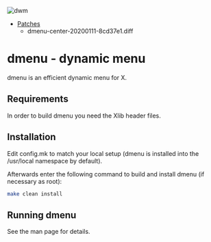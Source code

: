 ![dwm](https://raw.githubusercontent.com/zetatez/arch-dmenu/dev/dmenu.png)

- [Patches](https://tools.suckless.org/dmenu/patches/)
    - dmenu-center-20200111-8cd37e1.diff

# dmenu - dynamic menu

dmenu is an efficient dynamic menu for X.

## Requirements

In order to build dmenu you need the Xlib header files.

## Installation

Edit config.mk to match your local setup (dmenu is installed into
the /usr/local namespace by default).

Afterwards enter the following command to build and install dmenu
(if necessary as root):
```bash
make clean install
```

## Running dmenu

See the man page for details.


